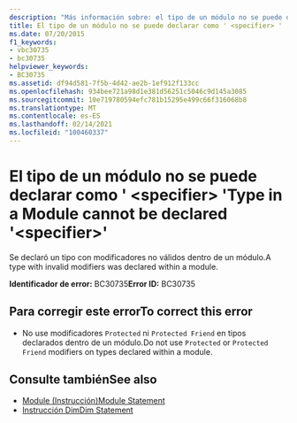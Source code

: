 ```yaml
---
description: "Más información sobre: el tipo de un módulo no se puede declarar como ' <specifier> '"
title: El tipo de un módulo no se puede declarar como ' <specifier> '
ms.date: 07/20/2015
f1_keywords:
- vbc30735
- bc30735
helpviewer_keywords:
- BC30735
ms.assetid: df94d581-7f5b-4d42-ae2b-1ef912f133cc
ms.openlocfilehash: 934bee721a98d1e381d56251c5046c9d145a3085
ms.sourcegitcommit: 10e719780594efc781b15295e499c66f316068b8
ms.translationtype: MT
ms.contentlocale: es-ES
ms.lasthandoff: 02/14/2021
ms.locfileid: "100460337"
---
```

# <a name="type-in-a-module-cannot-be-declared-specifier"></a><span data-ttu-id="cb0b5-103">El tipo de un módulo no se puede declarar como ' \<specifier> '</span><span class="sxs-lookup"><span data-stu-id="cb0b5-103">Type in a Module cannot be declared '\<specifier>'</span></span>

<span data-ttu-id="cb0b5-104">Se declaró un tipo con modificadores no válidos dentro de un módulo.</span><span class="sxs-lookup"><span data-stu-id="cb0b5-104">A type with invalid modifiers was declared within a module.</span></span>  
  
 <span data-ttu-id="cb0b5-105">**Identificador de error:** BC30735</span><span class="sxs-lookup"><span data-stu-id="cb0b5-105">**Error ID:** BC30735</span></span>  
  
## <a name="to-correct-this-error"></a><span data-ttu-id="cb0b5-106">Para corregir este error</span><span class="sxs-lookup"><span data-stu-id="cb0b5-106">To correct this error</span></span>  
  
- <span data-ttu-id="cb0b5-107">No use modificadores `Protected` ni `Protected Friend` en tipos declarados dentro de un módulo.</span><span class="sxs-lookup"><span data-stu-id="cb0b5-107">Do not use `Protected` or `Protected Friend` modifiers on types declared within a module.</span></span>  
  
## <a name="see-also"></a><span data-ttu-id="cb0b5-108">Consulte también</span><span class="sxs-lookup"><span data-stu-id="cb0b5-108">See also</span></span>

- [<span data-ttu-id="cb0b5-109">Module (Instrucción)</span><span class="sxs-lookup"><span data-stu-id="cb0b5-109">Module Statement</span></span>](../language-reference/statements/module-statement.md)
- [<span data-ttu-id="cb0b5-110">Instrucción Dim</span><span class="sxs-lookup"><span data-stu-id="cb0b5-110">Dim Statement</span></span>](../language-reference/statements/dim-statement.md)
